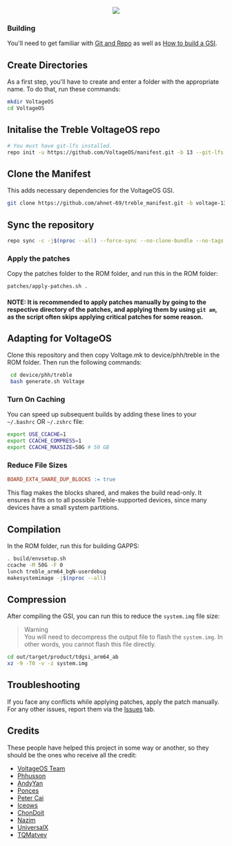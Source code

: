 <p align="center">
  <img src="https://avatars.githubusercontent.com/u/81792437?s=200&v=4">
</p>

### Building
You'll need to get familiar with [Git and Repo](https://source.android.com/source/using-repo.html) as well as [How to build a GSI](https://github.com/phhusson/treble_experimentations/wiki/How-to-build-a-GSI%3F).

## Create Directories
As a first step, you'll have to create and enter a folder with the appropriate name.
To do that, run these commands:

```bash
mkdir VoltageOS
cd VoltageOS
```

## Initalise the Treble VoltageOS repo
```bash
# You must have git-lfs installed.
repo init -u https://github.com/VoltageOS/manifest.git -b 13 --git-lfs
```

## Clone the Manifest
This adds necessary dependencies for the VoltageOS GSI.
```bash
git clone https://github.com/ahnet-69/treble_manifest.git -b voltage-13 .repo/local_manifests
```

## Sync the repository
```bash
repo sync -c -j$(nproc --all) --force-sync --no-clone-bundle --no-tags
```

### Apply the patches
Copy the patches folder to the ROM folder, and run this in the ROM folder:
```bash
patches/apply-patches.sh .
```

#### NOTE: It is recommended to apply patches manually by going to the respective directory of the patches, and applying them by using `git am`, as the script often skips applying critical patches for some reason.

## Adapting for VoltageOS
Clone this repository and then copy Voltage.mk to device/phh/treble in the ROM folder. Then run the following commands:
```bash
 cd device/phh/treble
 bash generate.sh Voltage
```

### Turn On Caching
You can speed up subsequent builds by adding these lines to your `~/.bashrc` OR `~/.zshrc` file:

```bash
export USE_CCACHE=1
export CCACHE_COMPRESS=1
export CCACHE_MAXSIZE=50G # 50 GB
```

### Reduce File Sizes
```Makefile
BOARD_EXT4_SHARE_DUP_BLOCKS := true
```
This flag makes the blocks shared, and makes the build read-only. It ensures it fits on to all possible Treble-supported devices, since many devices have a small system partitions.

## Compilation 
In the ROM folder, run this for building GAPPS:

```bash
. build/envsetup.sh
ccache -M 50G -F 0
lunch treble_arm64_bgN-userdebug 
makesystemimage -j$(nproc --all)
```

## Compression
After compiling the GSI, you can run this to reduce the `system.img` file size:
> Warning<br>
> You will need to decompress the output file to flash the `system.img`. In other words, you cannot flash this file directly.

```bash
cd out/target/product/tdgsi_arm64_ab
xz -9 -T0 -v -z system.img 
```

## Troubleshooting
If you face any conflicts while applying patches, apply the patch manually.
For any other issues, report them via the [Issues](https://github.com/ahnet-69/treble_yaap/issues) tab.

## Credits
These people have helped this project in some way or another, so they should be the ones who receive all the credit:
- [VoltageOS Team](https://github.com/VoltageOS)
- [Phhusson](https://github.com/phhusson)
- [AndyYan](https://github.com/AndyCGYan)
- [Ponces](https://github.com/ponces)
- [Peter Cai](https://github.com/PeterCxy)
- [Iceows](https://github.com/Iceows)
- [ChonDoit](https://github.com/ChonDoit)
- [Nazim](https://github.com/naz664)
- [UniversalX](https://github.com/orgs/UniversalX-devs/)
- [TQMatvey](https://github.com/TQMatvey)
